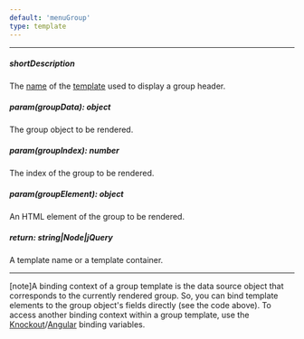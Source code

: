 ```yaml
---
default: 'menuGroup'
type: template
---
```

---
##### shortDescription
The [name](/api-reference/10%20UI%20Widgets/Markup%20Components/dxTemplate/1%20Configuration/name.md '/Documentation/ApiReference/UI_Widgets/Markup_Components/dxTemplate/Configuration/#name') of the [template](/api-reference/10%20UI%20Widgets/Markup%20Components/dxTemplate '/Documentation/ApiReference/UI_Widgets/Markup_Components/dxTemplate/') used to display a group header.

##### param(groupData): object
The group object to be rendered.

##### param(groupIndex): number
The index of the group to be rendered.

##### param(groupElement): object
An HTML element of the group to be rendered.

##### return: string|Node|jQuery
A template name or a template container.

---
[note]A binding context of a group template is the data source object that corresponds to the currently rendered group. So, you can bind template elements to the group object's fields directly (see the code above). To access another binding context within a group template, use the [Knockout](https://knockoutjs.com/documentation/binding-context.html)/[Angular](https://docs.angularjs.org/guide/scope) binding variables.